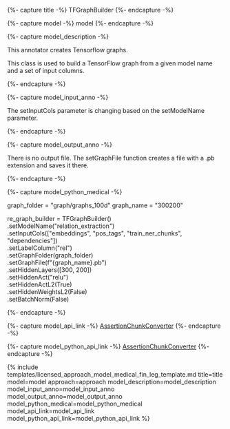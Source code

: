 {%- capture title -%}
TFGraphBuilder
{%- endcapture -%}

{%- capture model -%}
model
{%- endcapture -%}

{%- capture model_description -%}

This annotator creates Tensorflow graphs.

This class is used to build a TensorFlow graph from a given model name and a set of input columns. 

{%- endcapture -%}

{%- capture model_input_anno -%}

The setInputCols parameter is changing based on the setModelName parameter.

{%- endcapture -%}

{%- capture model_output_anno -%}

There is no output file. The setGraphFile function creates a file with a .pb extension and saves it there.

{%- endcapture -%}

{%- capture model_python_medical -%}

graph_folder = "graph/graphs_100d"
graph_name = "300200"

re_graph_builder = TFGraphBuilder()\
    .setModelName("relation_extraction")\
    .setInputCols(["embeddings", "pos_tags", "train_ner_chunks", "dependencies"]) \
    .setLabelColumn("rel")\
    .setGraphFolder(graph_folder)\
    .setGraphFile(f"{graph_name}.pb")\
    .setHiddenLayers([300, 200])\
    .setHiddenAct("relu")\
    .setHiddenActL2(True)\
    .setHiddenWeightsL2(False)\
    .setBatchNorm(False)

{%- endcapture -%}

{%- capture model_api_link -%}
[AssertionChunkConverter](https://nlp.johnsnowlabs.com/licensed/api/com/johnsnowlabs/nlp/annotators/assertion/TFGraphBuilder.html)
{%- endcapture -%}

{%- capture model_python_api_link -%}
[AssertionChunkConverter](https://nlp.johnsnowlabs.com/licensed/api/python/reference/autosummary/sparknlp_jsl/annotator/tf_graph_builder/index.html#sparknlp_jsl.annotator.tf_graph_builder.TFGraphBuilder)
{%- endcapture -%}



{% include templates/licensed_approach_model_medical_fin_leg_template.md
title=title
model=model
approach=approach
model_description=model_description
model_input_anno=model_input_anno
model_output_anno=model_output_anno
model_python_medical=model_python_medical
model_api_link=model_api_link
model_python_api_link=model_python_api_link
%}
